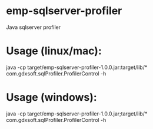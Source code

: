 # emp-sqlserver-profiler
Java sqlserver profiler
# Usage (linux/mac):
java -cp target/emp-sqlserver-profiler-1.0.0.jar:target/lib/* com.gdxsoft.sqlProfiler.ProfilerControl -h
# Usage (windows):
java -cp target/emp-sqlserver-profiler-1.0.0.jar;target/lib/* com.gdxsoft.sqlProfiler.ProfilerControl -h

